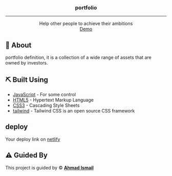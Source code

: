 <p align="center">

</p>

<h3 align="center">portfolio
</h3>

------

<p align="center"> Help other people to  achieve their ambitions
    <br> 
<a href='https://dapper-custard-e8ce40.netlify.app/'>Demo</a>
    <br> 
</p>


## 🧐 About <a name = "about"></a>

portfolio definition, it is a collection of a wide range of assets that are owned by investors.

## ⛏️ Built Using <a name = "built_using"></a>

- [JavaScript](https://en.wikipedia.org/wiki/JavaScript) - For some control
- [HTML5](https://en.wikipedia.org/wiki/HTML5) - Hypertext Markup Language
- [CSS3](https://en.wikipedia.org/wiki/CSS) - Cascading Style Sheets 
- [tailwind](https://nodejs.org/en/) - Tailwind CSS is an open source CSS framework

## deploy <a name = "#deploy"></a>

Your deploy link on
<a href='https://dapper-custard-e8ce40.netlify.app/'>netlify</a>


## ⚠️ Guided By <a name = "guided_by"></a>

This project is guided by ©️ **[Ahmad Ismail](ahmad.thaer.ismail@gmail.com)**
